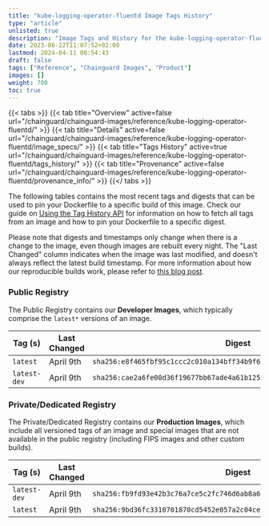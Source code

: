 ```yaml
---
title: "kube-logging-operator-fluentd Image Tags History"
type: "article"
unlisted: true
description: "Image Tags and History for the kube-logging-operator-fluentd Chainguard Image"
date: 2023-06-22T11:07:52+02:00
lastmod: 2024-04-11 00:54:43
draft: false
tags: ["Reference", "Chainguard Images", "Product"]
images: []
weight: 700
toc: true
---
```


{{< tabs >}}
{{< tab title="Overview" active=false url="/chainguard/chainguard-images/reference/kube-logging-operator-fluentd/" >}}
{{< tab title="Details" active=false url="/chainguard/chainguard-images/reference/kube-logging-operator-fluentd/image_specs/" >}}
{{< tab title="Tags History" active=true url="/chainguard/chainguard-images/reference/kube-logging-operator-fluentd/tags_history/" >}}
{{< tab title="Provenance" active=false url="/chainguard/chainguard-images/reference/kube-logging-operator-fluentd/provenance_info/" >}}
{{</ tabs >}}

The following tables contains the most recent tags and digests that can be used to pin your Dockerfile to a specific build of this image. Check our guide on [Using the Tag History API](/chainguard/chainguard-images/using-the-tag-history-api/) for information on how to fetch all tags from an image and how to pin your Dockerfile to a specific digest.

Please note that digests and timestamps only change when there is a change to the image, even though images are rebuilt every night. The "Last Changed" column indicates when the image was last modified, and doesn't always reflect the latest build timestamp. For more information about how our reproducible builds work, please refer to [this blog post](https://www.chainguard.dev/unchained/reproducing-chainguards-reproducible-image-builds).

### Public Registry
The Public Registry contains our **Developer Images**, which typically comprise the `latest*` versions of an image.

| Tag (s)       | Last Changed | Digest                                                                    |
|---------------|--------------|---------------------------------------------------------------------------|
|  `latest`     | April 9th    | `sha256:e8f465fbf95c1ccc2c010a134bff34b9f623d008fbaa7ba9c2ac7e9f8970aff5` |
|  `latest-dev` | April 9th    | `sha256:cae2a6fe00d36f19677bb67ade4a61b125cf17fedb8733b1bc0a9c9bf2dfb0d8` |


### Private/Dedicated Registry
The Private/Dedicated Registry contains our **Production Images**, which include all versioned tags of an image and special images that are not available in the public registry (including FIPS images and other custom builds).

| Tag (s)       | Last Changed | Digest                                                                    |
|---------------|--------------|---------------------------------------------------------------------------|
|  `latest-dev` | April 9th    | `sha256:fb9fd93e42b3c76a7ce5c2fc746d6ab8a6f2e55109e2070a2810398be04866f6` |
|  `latest`     | April 9th    | `sha256:9bd36fc3310701870cd5452e057a2c04ce2bf14bebd71e371cd01fac07aa6277` |

